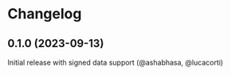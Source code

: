 # Changelog

## 0.1.0 (2023-09-13)

Initial release with signed data support (@ashabhasa, @lucacorti)
